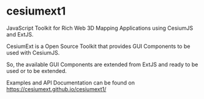 # cesiumext1
JavaScript Toolkit for Rich Web 3D Mapping Applications using CesiumJS and ExtJS.

CesiumExt is a Open Source Toolkit that provides GUI Components to be used with CesiumJS.

So, the available GUI Components are extended from ExtJS and ready to be used or to be extended.

Examples and API Documentation can be found on https://cesiumext.github.io/cesiumext1/

